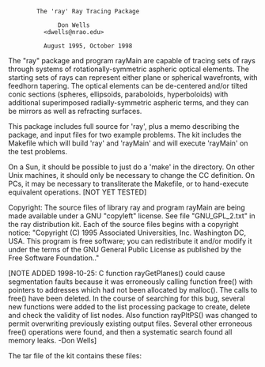 
		    The 'ray' Ray Tracing Package

			      Don Wells
			  <dwells@nrao.edu>

		      August 1995, October 1998


The "ray" package and program rayMain are capable of tracing sets of
rays through systems of rotationally-symmetric aspheric optical
elements.  The starting sets of rays can represent either plane or
spherical wavefronts, with feedhorn tapering. The optical elements can
be de-centered and/or tilted conic sections (spheres, ellipsoids,
paraboloids, hyperboloids) with additional superimposed
radially-symmetric aspheric terms, and they can be mirrors as well as
refracting surfaces.

This package includes full source for 'ray', plus a memo describing
the package, and input files for two example problems.  The kit
includes the Makefile which will build 'ray' and 'rayMain' and will
execute 'rayMain' on the test problems.

On a Sun, it should be possible to just do a 'make' in the directory.
On other Unix machines, it should only be necessary to change the CC
definition. On PCs, it may be necessary to transliterate the Makefile,
or to hand-execute equivalent operations. [NOT YET TESTED]

Copyright: The source files of library ray and program rayMain are
being made available under a GNU "copyleft" license. See file
"GNU_GPL_2.txt" in the ray distribution kit.  Each of the source files
begins with a copyright notice: "Copyright (C) 1995 Associated
Universities, Inc. Washington DC, USA. This program is free software;
you can redistribute it and/or modify it under the terms of the GNU
General Public License as published by the Free Software Foundation.."

[NOTE ADDED 1998-10-25: C function rayGetPlanes() could cause
segmentation faults because it was erroneously calling function free()
with pointers to addresses which had not been allocated by malloc().
The calls to free() have been deleted. In the course of searching for
this bug, several new functions were added to the list processing
package to create, delete and check the validity of list nodes. Also
function rayPltPS() was changed to permit overwriting previously
existing output files. Several other erroneous free() operations were
found, and then a systematic search found all memory leaks. -Don Wells]

The tar file of the kit contains these files:


